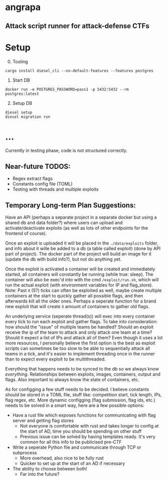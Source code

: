 # angrapa
## Attack script runner for attack-defense CTFs

# Setup
0. Tooling
```
cargo install diesel_cli --no-default-features --features postgres
```

1. Start DB
```
docker run -e POSTGRES_PASSWORD=pass1 -p 5432:5432 --rm postgres:latest
```

2. Setup DB
```
diesel setup
diesel migration run
```

# ...

Currently in testing phase, code is not structured correctly.

## Near-future TODOS:
- Regex extract flags
- Constants config file (TOML)
- Testing with threads and multiple exploits

## Temporary Long-term Plan Suggestions:
Have an API (perhaps a separate project in a separate docker but using a shared db and data folder?) where users can upload and activate/deactivate exploits (as well as lots of other endpoints for the frontend of course).

Once an exploit is uploaded it will be placed in the `./data/exploits` folder, and info about it wille be added to a db (a table called exploit) (done by API part of project). The docker part of the project will build an image for it (update the db with build info?), but not do anything yet.

Once the exploit is activated a container will be created and immediately started, all containers will constantly be running (while true: sleep). The container will also be exec'd into with the cmd `/exploit/run.sh`, which will run the actual exploit (with environment variables for IP and flag_store). Note: Past `X` (5?) ticks can often be exploited as well, maybe create multiple containers at the start to quickly gather all possible flags, and then afterwards kill all the older ones. Perhaps a seperate function for a brand new exploit that will create `X` amount of containers to gather old flags.

An underlying service (seperate thread(s)) will exec into every container every tick to run each exploit and gather flags. To take into consideration: how should the "issue" of multiple teams be handled? Should an exploit receive the ip of the team to attack and only attack one team at a time? Should it expect a list of IPs and attack all of them? Even though it uses a lot more resources, I personally believe the first option is the best as exploit scripts can sometimes be too slow to be able to sequentially attack all teams in a tick, and it's easier to implement threading once in the runner than to expect every exploit to be multithreaded.

Everything that happens needs to be synced to the db so we always know *everything*. Relationships between exploits, images, containers, output and flags. Also important to always know the state of containers, etc.

As for configging a few stuff needs to be decided. I believe constants should be stored in a TOML file, stuff like: competition start, tick length, IPs, flag regex, etc. More dynamic configging (flag submission, flag ids, etc.) needs to be solved in a smart way, here are a few possible options:
- Have a rust file which exposes functions for communicating with flag server and getting flag stores
    - Not everyone is comfortable with rust and takes longer to config at the start of AD, time you should be spending on other stuff
    - Previous issue can be solved by having templates ready. It's very common for all this info to be publicised pre-CTF
- Write a seperate Python file and communicate through TCP or subprocess
    - More overhead, also nice to be fully rust
    - Quicker to set up at the start of an AD if necessary
- The ability to choose between both!
    - Far into the future?
